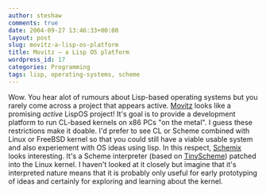 ```yaml
---
author: steshaw
comments: true
date: 2004-09-27 13:46:33+00:00
layout: post
slug: movitz-a-lisp-os-platform
title: Movitz – a Lisp OS platform
wordpress_id: 17
categories: Programming
tags: lisp, operating-systems, scheme
---
```


Wow. You hear alot of rumours about Lisp-based operating systems but you rarely come across a project that appears active. [Movitz](http://common-lisp.net/project/movitz/) looks like a promising *active* LispOS project! It's goal is to provide a development platform to run CL-based kernels on x86 PCs "on the metal". I guess these restrictions make it doable. I'd prefer to see CL or Scheme combined with Linux or FreeBSD kernel so that you could still have a viable usable system and also experiement with OS ideas using lisp. In this respect, [Schemix](http://www.abstractnonsense.com/schemix/) looks interesting. It's a Scheme interpreter (based on [TinyScheme](http://tinyscheme.sf.net)) patched into the Linux kernel. I haven't looked at it closely but imagine that it's interpreted nature means that it is probably only useful for early prototyping of ideas and certainly for exploring and learning about the kernel.
